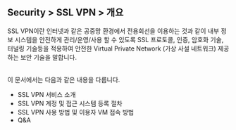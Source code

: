## Security > SSL VPN > 개요

SSL VPN이란 인터넷과 같은 공중망 환경에서 전용회선을 이용하는 것과 같이 내부 정보 시스템을 안전하게 관리/운영/사용 할 수 있도록 SSL 프로토콜, 인증, 암호화 기술, 터널링 기술등을 적용하여 안전한 Virtual Private Network (가상 사설 네트워크) 제공하는 보안 기술을 말합니다.<br><br>

이 문서에서는 다음과 같은 내용을 다룹니다.

- SSL VPN 서비스 소개
- SSL VPN 계정 및 접근 시스템 등록 절차
- SSL VPN 사용 방법 및 이용자 VM 접속 방법
- Q&A
